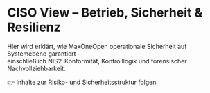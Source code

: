 # CISO View – Betrieb, Sicherheit & Resilienz

Hier wird erklärt, wie MaxOneOpen operationale Sicherheit auf Systemebene garantiert –  
einschließlich NIS2-Konformität, Kontrolllogik und forensischer Nachvollziehbarkeit.

👉 Inhalte zur Risiko- und Sicherheitsstruktur folgen.
